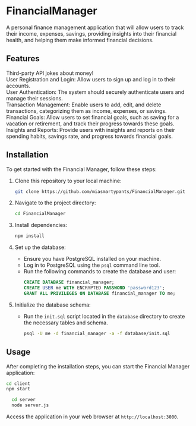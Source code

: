 # FinancialManager
A personal finance management application that will allow users to track their income, expenses, savings, providing insights into their financial health, and helping them make informed financial decisions.

## Features
Third-party API jokes about money!
<br>
User Registration and Login: Allow users to sign up and log in to their accounts.
<br>
User Authentication: The system should securely authenticate users and manage their sessions.
<br>
Transaction Management: Enable users to add, edit, and delete transactions, categorizing them as income, expenses, or savings.
<br>
Financial Goals: Allow users to set financial goals, such as saving for a vacation or retirement, and track their progress towards these goals.
<br>
Insights and Reports: Provide users with insights and reports on their spending habits, savings rate, and progress towards financial goals.


## Installation
To get started with the Financial Manager, follow these steps:

1. Clone this repository to your local machine:
   ```bash
   git clone https://github.com/miasmartypants/FinancialManager.git
   ```

2. Navigate to the project directory:
   ```bash
   cd FinancialManager
   ```

3. Install dependencies:
   ```bash
   npm install
   ```

4. Set up the database:
   - Ensure you have PostgreSQL installed on your machine.
   - Log in to PostgreSQL using the `psql` command line tool.
   - Run the following commands to create the database and user:
     ```sql
     CREATE DATABASE financial_manager;
     CREATE USER me WITH ENCRYPTED PASSWORD 'password123';
     GRANT ALL PRIVILEGES ON DATABASE financial_manager TO me;
     ```

5. Initialize the database schema:
   - Run the `init.sql` script located in the `database` directory to create the necessary tables and schema.
     ```bash
     psql -U me -d financial_manager -a -f database/init.sql
     ```

## Usage
After completing the installation steps, you can start the Financial Manager application:
```bash
cd client
npm start
```
 ```bash
   cd server
   node server.js
   ```

Access the application in your web browser at `http://localhost:3000`.
